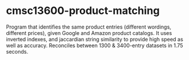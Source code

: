 # cmsc13600-product-matching
Program that identifies the same product entries (different wordings, different prices), given Google and Amazon product catalogs.
It uses inverted indexes, and jaccardian string similarity to provide high speed as well as accuracy.
Reconciles between 1300 & 3400-entry datasets in 1.75 seconds.
